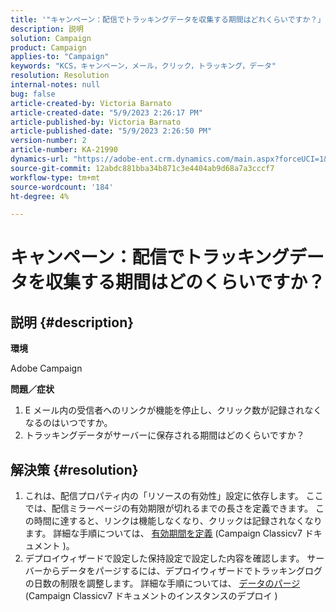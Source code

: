 ```yaml
---
title: '"キャンペーン：配信でトラッキングデータを収集する期間はどれくらいですか？」'
description: 説明
solution: Campaign
product: Campaign
applies-to: "Campaign"
keywords: "KCS，キャンペーン，メール，クリック，トラッキング，データ"
resolution: Resolution
internal-notes: null
bug: false
article-created-by: Victoria Barnato
article-created-date: "5/9/2023 2:26:17 PM"
article-published-by: Victoria Barnato
article-published-date: "5/9/2023 2:26:50 PM"
version-number: 2
article-number: KA-21990
dynamics-url: "https://adobe-ent.crm.dynamics.com/main.aspx?forceUCI=1&pagetype=entityrecord&etn=knowledgearticle&id=e72e6671-75ee-ed11-8849-6045bd0065b6"
source-git-commit: 12abdc881bba34b871c3e4404ab9d68a7a3cccf7
workflow-type: tm+mt
source-wordcount: '184'
ht-degree: 4%

---
```


# キャンペーン：配信でトラッキングデータを収集する期間はどのくらいですか？

## 説明 {#description}


<b>環境</b>

Adobe Campaign

<b>問題／症状</b>

1. E メール内の受信者へのリンクが機能を停止し、クリック数が記録されなくなるのはいつですか。
2. トラッキングデータがサーバーに保存される期間はどのくらいですか？



## 解決策 {#resolution}


1. これは、配信プロパティ内の「リソースの有効性」設定に依存します。 ここでは、配信ミラーページの有効期限が切れるまでの長さを定義できます。 この時間に達すると、リンクは機能しなくなり、クリックは記録されなくなります。 詳細な手順については、 [有効期間を定義](https://experienceleague.adobe.com/docs/campaign-classic/using/sending-messages/key-steps-when-creating-a-delivery/steps-sending-the-delivery.html?lang=en#defining-validity-period) (Campaign Classicv7 ドキュメント )。
2. デプロイウィザードで設定した保持設定で設定した内容を確認します。 サーバーからデータをパージするには、デプロイウィザードでトラッキングログの日数の制限を調整します。 詳細な手順については、 [データのパージ](https://experienceleague.adobe.com/docs/campaign-classic/using/installing-campaign-classic/initial-configuration/deploying-an-instance.html?lang=en#purging-data) (Campaign Classicv7 ドキュメントのインスタンスのデプロイ )

